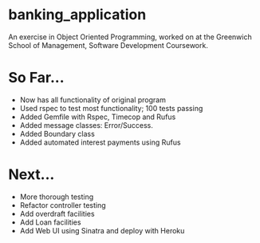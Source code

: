 # banking_application

An exercise in Object Oriented Programming, worked on at the Greenwich School of Management, Software Development Coursework.

# So Far...
* Now has all functionality of original program
* Used rspec to test most functionality; 100 tests passing
* Added Gemfile with Rspec, Timecop and Rufus
* Added message classes: Error/Success.
* Added Boundary class
* Added automated interest payments using Rufus

# Next...
* More thorough testing
* Refactor controller testing
* Add overdraft facilities
* Add Loan facilities
* Add Web UI using Sinatra and deploy with Heroku
